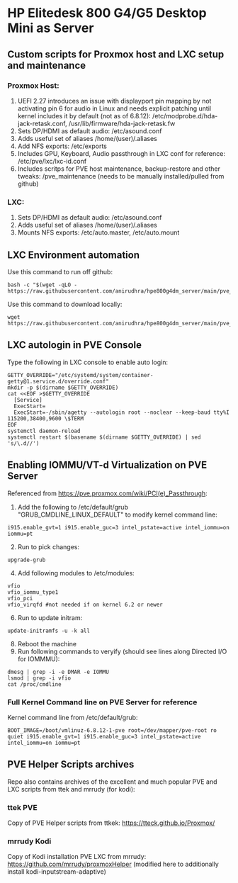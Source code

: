 # HP Elitedesk 800 G4/G5 Desktop Mini as Server

## Custom scripts for Proxmox host and LXC setup and maintenance

### Proxmox Host:

1) UEFI 2.27 introduces an issue with displayport pin mapping by not activating pin 6 for audio in Linux and needs explicit patching until kernel includes it by default (not as of 6.8.12): /etc/modprobe.d/hda-jack-retask.conf, /usr/lib/firmware/hda-jack-retask.fw
2) Sets DP/HDMI as default audio: /etc/asound.conf
2) Adds useful set of aliases /home/(user)/.aliases
3) Add NFS exports: /etc/exports
4) Includes GPU, Keyboard, Audio passthrough in LXC conf for reference: /etc/pve/lxc/lxc-id.conf
5) Includes scritps for PVE host maintenance, backup-restore and other tweaks: /pve_maintenance (needs to be manually installed/pulled from github)

### LXC:

1) Sets DP/HDMI as default audio: /etc/asound.conf
2) Adds useful set of aliases /home/(user)/.aliases
3) Mounts NFS exports: /etc/auto.master, /etc/auto.mount

## LXC Environment automation

Use this command to run off github:
```
bash -c "$(wget -qLO - https://raw.githubusercontent.com/anirudhra/hpe800g4dm_server/main/pve_lxc_scripts/setup/install.sh)"
```

Use this command to download locally:
```
wget https://raw.githubusercontent.com/anirudhra/hpe800g4dm_server/main/pve_lxc_scripts/setup/install.sh
```

## LXC autologin in PVE Console
Type the following in LXC console to enable auto login:

```
GETTY_OVERRIDE="/etc/systemd/system/container-getty@1.service.d/override.conf"
mkdir -p $(dirname $GETTY_OVERRIDE)
cat <<EOF >$GETTY_OVERRIDE
  [Service]
  ExecStart=
  ExecStart=-/sbin/agetty --autologin root --noclear --keep-baud tty%I 115200,38400,9600 \$TERM
EOF
systemctl daemon-reload
systemctl restart $(basename $(dirname $GETTY_OVERRIDE) | sed 's/\.d//')
```

## Enabling IOMMU/VT-d Virtualization on PVE Server

Referenced from https://pve.proxmox.com/wiki/PCI(e)_Passthrough:

1) Add the following to /etc/default/grub "GRUB_CMDLINE_LINUX_DEFAULT" to modify kernel command line:
```
i915.enable_gvt=1 i915.enable_guc=3 intel_pstate=active intel_iommu=on iommu=pt
```
2) Run to pick changes:
```
upgrade-grub
```
4) Add following modules to /etc/modules:
```
vfio
vfio_iommu_type1
vfio_pci
vfio_virqfd #not needed if on kernel 6.2 or newer
```
6) Run to update initram:
```
update-initramfs -u -k all
```
8) Reboot the machine
9) Run following commands to veryify (should see lines along Directed I/O for IOMMMU):
```
dmesg | grep -i -e DMAR -e IOMMU
lsmod | grep -i vfio
cat /proc/cmdline
```

### Full Kernel Command line on PVE Server for reference
Kernel command line from /etc/default/grub:
```
BOOT_IMAGE=/boot/vmlinuz-6.8.12-1-pve root=/dev/mapper/pve-root ro quiet i915.enable_gvt=1 i915.enable_guc=3 intel_pstate=active intel_iommu=on iommu=pt
```

## PVE Helper Scripts archives
Repo also contains archives of the excellent and much popular PVE and LXC scripts from ttek and mrrudy (for kodi):

### ttek PVE
Copy of PVE Helper scripts from ttkek: https://tteck.github.io/Proxmox/

### mrrudy Kodi

Copy of Kodi installation PVE LXC from mrrudy: https://github.com/mrrudy/proxmoxHelper (modified here to additionally install kodi-inputstream-adaptive)
